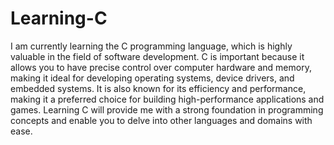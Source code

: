 # Learning-C

I am currently learning the C programming language, which is highly valuable in the field of software development. C is important because it allows you to have precise control over computer hardware and memory, making it ideal for developing operating systems, device drivers, and embedded systems. It is also known for its efficiency and performance, making it a preferred choice for building high-performance applications and games. Learning C will provide me with a strong foundation in programming concepts and enable you to delve into other languages and domains with ease.
